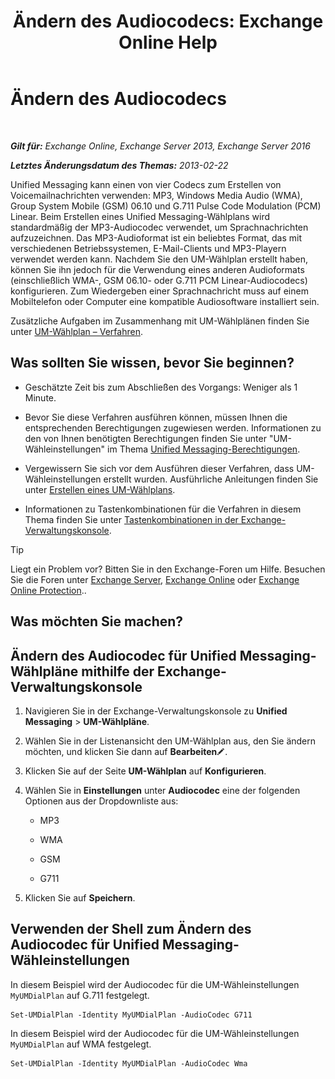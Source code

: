 ﻿---
title: 'Ändern des Audiocodecs: Exchange Online Help'
TOCTitle: Ändern des Audiocodecs
ms:assetid: 139b2ccd-28c5-46c0-9050-777f4f59aade
ms:mtpsurl: https://technet.microsoft.com/de-de/library/Aa996342(v=EXCHG.150)
ms:contentKeyID: 50475143
ms.date: 05/23/2018
mtps_version: v=EXCHG.150
ms.translationtype: MT
---

# Ändern des Audiocodecs

 

_**Gilt für:** Exchange Online, Exchange Server 2013, Exchange Server 2016_

_**Letztes Änderungsdatum des Themas:** 2013-02-22_

Unified Messaging kann einen von vier Codecs zum Erstellen von Voicemailnachrichten verwenden: MP3, Windows Media Audio (WMA), Group System Mobile (GSM) 06.10 und G.711 Pulse Code Modulation (PCM) Linear. Beim Erstellen eines Unified Messaging-Wählplans wird standardmäßig der MP3-Audiocodec verwendet, um Sprachnachrichten aufzuzeichnen. Das MP3-Audioformat ist ein beliebtes Format, das mit verschiedenen Betriebssystemen, E-Mail-Clients und MP3-Playern verwendet werden kann. Nachdem Sie den UM-Wählplan erstellt haben, können Sie ihn jedoch für die Verwendung eines anderen Audioformats (einschließlich WMA-, GSM 06.10- oder G.711 PCM Linear-Audiocodecs) konfigurieren. Zum Wiedergeben einer Sprachnachricht muss auf einem Mobiltelefon oder Computer eine kompatible Audiosoftware installiert sein.

Zusätzliche Aufgaben im Zusammenhang mit UM-Wählplänen finden Sie unter [UM-Wählplan – Verfahren](um-dial-plan-procedures-exchange-2013-help.md).

## Was sollten Sie wissen, bevor Sie beginnen?

  - Geschätzte Zeit bis zum Abschließen des Vorgangs: Weniger als 1 Minute.

  - Bevor Sie diese Verfahren ausführen können, müssen Ihnen die entsprechenden Berechtigungen zugewiesen werden. Informationen zu den von Ihnen benötigten Berechtigungen finden Sie unter "UM-Wähleinstellungen" im Thema [Unified Messaging-Berechtigungen](unified-messaging-permissions-exchange-2013-help.md).

  - Vergewissern Sie sich vor dem Ausführen dieser Verfahren, dass UM-Wähleinstellungen erstellt wurden. Ausführliche Anleitungen finden Sie unter [Erstellen eines UM-Wählplans](create-a-um-dial-plan-exchange-2013-help.md).

  - Informationen zu Tastenkombinationen für die Verfahren in diesem Thema finden Sie unter [Tastenkombinationen in der Exchange-Verwaltungskonsole](keyboard-shortcuts-in-the-exchange-admin-center-exchange-online-protection-help.md).


> [!TIP]
> Liegt ein Problem vor? Bitten Sie in den Exchange-Foren um Hilfe. Besuchen Sie die Foren unter <A href="https://go.microsoft.com/fwlink/p/?linkid=60612">Exchange Server</A>, <A href="https://go.microsoft.com/fwlink/p/?linkid=267542">Exchange Online</A> oder <A href="https://go.microsoft.com/fwlink/p/?linkid=285351">Exchange Online Protection</A>..



## Was möchten Sie machen?

## Ändern des Audiocodec für Unified Messaging-Wählpläne mithilfe der Exchange-Verwaltungskonsole

1.  Navigieren Sie in der Exchange-Verwaltungskonsole zu **Unified Messaging** \> **UM-Wählpläne**.

2.  Wählen Sie in der Listenansicht den UM-Wählplan aus, den Sie ändern möchten, und klicken Sie dann auf **Bearbeiten**![Bearbeitungssymbol](images/Bb124582.6f53ccb2-1f13-4c02-bea0-30690e6ea71d(EXCHG.150).gif "Bearbeitungssymbol").

3.  Klicken Sie auf der Seite **UM-Wählplan** auf **Konfigurieren**.

4.  Wählen Sie in **Einstellungen** unter **Audiocodec** eine der folgenden Optionen aus der Dropdownliste aus:
    
      - MP3
    
      - WMA
    
      - GSM
    
      - G711

5.  Klicken Sie auf **Speichern**.

## Verwenden der Shell zum Ändern des Audiocodec für Unified Messaging-Wähleinstellungen

In diesem Beispiel wird der Audiocodec für die UM-Wähleinstellungen `MyUMDialPlan` auf G.711 festgelegt.

    Set-UMDialPlan -Identity MyUMDialPlan -AudioCodec G711

In diesem Beispiel wird der Audiocodec für die UM-Wähleinstellungen `MyUMDialPlan` auf WMA festgelegt.

    Set-UMDialPlan -Identity MyUMDialPlan -AudioCodec Wma

